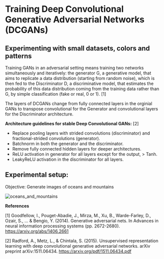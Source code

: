 # Training Deep Convolutional Generative Adversarial Networks (DCGANs)
## Experimenting with small datasets, colors and patterns

Training GANs in an adversarial setting means training two networks simultaneously and iteratively: the generator G, a generative model, that aims to replicate a data distribution (starting from random noise), which is then fed to the Discriminator D, a discriminative model, that estimates the probability of this data distribution coming from the training data rather than G, by simple classification (fake or real, 0 or 1). [1]

The layers of DCGANs change from fully connected layers in the orginial GANs to transpose convolutional for the Generator and convolutional layers for the Discriminator architecture. 

**Architecture guidelines for stable Deep Convolutional GANs:** [2]
* Replace pooling layers with strided convolutions (discriminator) and fractional-strided convolutions (generator). 
* Batchnorm in both the generator and the discriminator. 
* Remove fully connected hidden layers for deeper architectures. 
* ReLU activation in generator for all layers except for the output, > Tanh. 
* LeakyReLU activation in the discriminator for all layers.



## Experimental setup:

Objective: Generate images of oceans and mountains



![oceans_and_mountains](https://github.com/suzana-ilic/pytorch_DCGANs/blob/master/dcgans.gif)


**References**

[1] Goodfellow, I., Pouget-Abadie, J., Mirza, M., Xu, B., Warde-Farley, D., Ozair, S., ... & Bengio, Y. (2014). Generative adversarial nets. In Advances in neural information processing systems (pp. 2672-2680). https://arxiv.org/abs/1406.2661

[2] Radford, A., Metz, L., & Chintala, S. (2015). Unsupervised representation learning with deep convolutional generative adversarial networks. arXiv preprint arXiv:1511.06434. https://arxiv.org/pdf/1511.06434.pdf

